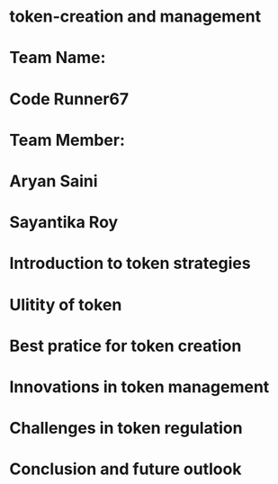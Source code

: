 # token-creation and management
# Team Name:
# Code Runner67
# Team Member:
# Aryan Saini
# Sayantika Roy
# Introduction to token strategies
# Ulitity of token
# Best pratice for token creation
# Innovations in token management
# Challenges in token regulation
# Conclusion and future outlook

